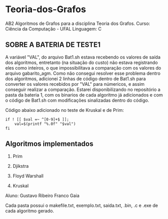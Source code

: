 # Teoria-dos-Grafos
AB2
Algoritmos de Grafos para a disciplina Teoria dos Grafos.
Curso: Ciência da Computação - UFAL
Linguagem: C

## SOBRE A BATERIA DE TESTE1

A variável "VAL", do arquivo Bat1.sh estava recebendo os valores de saída dos algoritmos, entretanto (na situação do custo) não estava registrando eles como inteiros, o que impossibilitava a comparação com os valores do arquivo gabarito_agm. 
Como não consegui resolver esse problema dentro dos algoritmos, adicionei 2 linhas de código dentro de Bat1.sh para converter os valores recebidos por "VAL" para númericos, e assim conseguir realizar a comparação. Estarei disponibilizando no repositório a pasta da bateria 1, com os binarios de cada algoritmo já adicionados e com o código de Bat1.sh com modificações sinalizadas dentro do código.

Código abaixo adicionado no teste de Kruskal e de Prim:

	if ! [[ $val =~ ^[0-9]+$ ]];
		val=$(printf "%.0f" "$val")
	fi

## Algoritmos implementados

1. Prim

2. Djikstra

3. Floyd Warshall

4. Kruskal

Aluno: Gustavo Ribeiro Franco Gaia

Cada pasta possui o makefile.txt, exemplo.txt, saida.txt, .bin, .c e .exe de cada algoritmo gerado.



